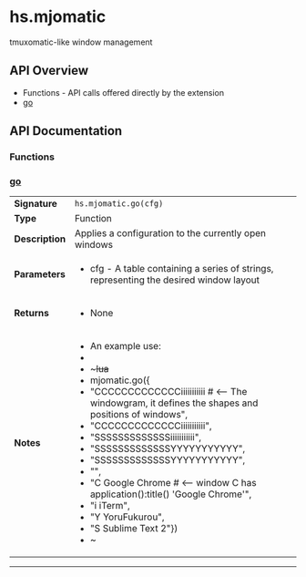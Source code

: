 # hs.mjomatic

tmuxomatic-like window management

## API Overview
* Functions - API calls offered directly by the extension
 * [go](#go)

## API Documentation

### Functions


### [go](#go)

|                                             |                                                                                     |
| --------------------------------------------|-------------------------------------------------------------------------------------|
| **Signature**                               | `hs.mjomatic.go(cfg)`                                                                    |
| **Type**                                    | Function                                                                     |
| **Description**                             | Applies a configuration to the currently open windows                                                                     |
| **Parameters**                              | <ul><li>cfg - A table containing a series of strings, representing the desired window layout</li></ul> |
| **Returns**                                 | <ul><li>None</li></ul>          |
| **Notes**                                   | <ul><li>An example use:</li><li></li><li>~~~lua</li><li>mjomatic.go({</li><li>"CCCCCCCCCCCCCiiiiiiiiiii      # <-- The windowgram, it defines the shapes and positions of windows",</li><li>"CCCCCCCCCCCCCiiiiiiiiiii",</li><li>"SSSSSSSSSSSSSiiiiiiiiiii",</li><li>"SSSSSSSSSSSSSYYYYYYYYYYY",</li><li>"SSSSSSSSSSSSSYYYYYYYYYYY",</li><li>"",</li><li>"C Google Chrome            # <-- window C has application():title() 'Google Chrome'",</li><li>"i iTerm",</li><li>"Y YoruFukurou",</li><li>"S Sublime Text 2"})</li><li>~~~</li></ul>                |

---

